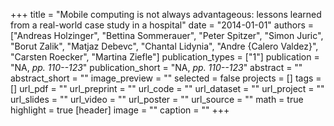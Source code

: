 +++
title = "Mobile computing is not always advantageous: lessons learned from a real-world case study in a hospital"
date = "2014-01-01"
authors = ["Andreas Holzinger", "Bettina Sommerauer", "Peter Spitzer", "Simon Juric", "Borut Zalik", "Matjaz Debevc", "Chantal Lidynia", "Andre {Calero Valdez}", "Carsten Roecker", "Martina Ziefle"]
publication_types = ["1"]
publication = "NA, _pp. 110--123_"
publication_short = "NA, _pp. 110--123_"
abstract = ""
abstract_short = ""
image_preview = ""
selected = false
projects = []
tags = []
url_pdf = ""
url_preprint = ""
url_code = ""
url_dataset = ""
url_project = ""
url_slides = ""
url_video = ""
url_poster = ""
url_source = ""
math = true
highlight = true
[header]
image = ""
caption = ""
+++
